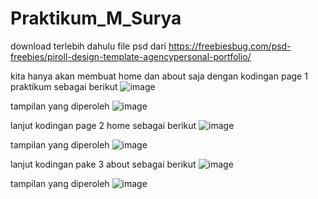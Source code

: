 # Praktikum_M_Surya
download terlebih dahulu file psd dari https://freebiesbug.com/psd-freebies/piroll-design-template-agencypersonal-portfolio/

kita hanya akan membuat home dan about saja
dengan kodingan page 1 praktikum sebagai berikut 
![image](https://user-images.githubusercontent.com/81518784/116949891-aefbf680-acad-11eb-93f8-bba52acb4d4b.png)

tampilan yang diperoleh
![image](https://user-images.githubusercontent.com/81518784/116949995-f2566500-acad-11eb-8536-fcddc8473376.png)

lanjut kodingan page 2 home sebagai berikut
![image](https://user-images.githubusercontent.com/81518784/116949914-bfac6c80-acad-11eb-96d9-9897ab59b810.png)

tampilan yang diperoleh
![image](https://user-images.githubusercontent.com/81518784/116950008-fedabd80-acad-11eb-9914-a5e99c032ab6.png)

lanjut kodingan pake 3 about sebagai berikut
![image](https://user-images.githubusercontent.com/81518784/116949935-cdfa8880-acad-11eb-84e7-626732552b51.png)

tampilan yang diperoleh
![image](https://user-images.githubusercontent.com/81518784/116950036-1154f700-acae-11eb-87f4-4437903a1f08.png)
